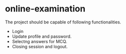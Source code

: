 # online-examination
The project should be capable of following functionalities.
- Login
- Update profile and password.
- Selectng answers for MCQ.
- Closing session and logout.
